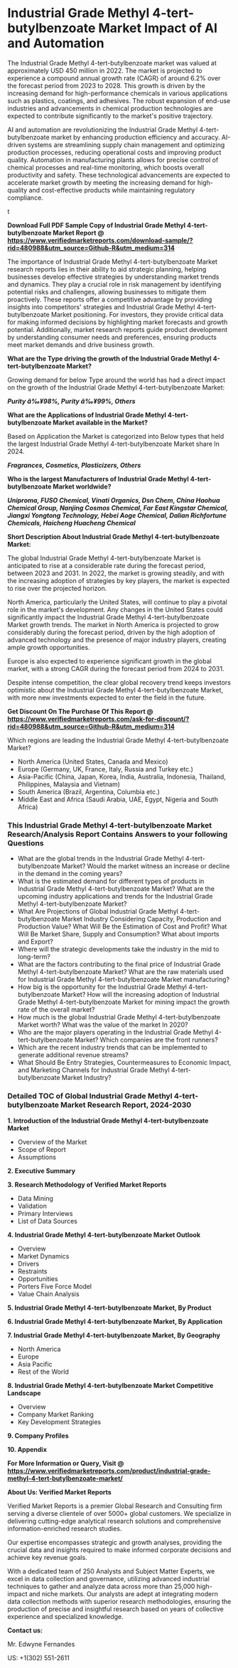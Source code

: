 <meta name="title" content="Global Industrial Grade Methyl 4-tert-butylbenzoate Market Impact of AI and Automation"><meta name="description" content="The Industrial Grade Methyl 4-tert-butylbenzoate market was valued at approximately USD 450 million in 2022. The market is projected to experience a compound annual gr"><meta name="title" content="Industrial Grade Methyl 4-tert-butylbenzoate Market Size, Share, Scope, Trends, Growth, Opportunities, Analysis, Forecast"><h1>Industrial Grade Methyl 4-tert-butylbenzoate Market Impact of AI and Automation</h1><p>The Industrial Grade Methyl 4-tert-butylbenzoate market was valued at approximately USD 450 million in 2022. The market is projected to experience a compound annual growth rate (CAGR) of around 6.2% over the forecast period from 2023 to 2028. This growth is driven by the increasing demand for high-performance chemicals in various applications such as plastics, coatings, and adhesives. The robust expansion of end-use industries and advancements in chemical production technologies are expected to contribute significantly to the market's positive trajectory.</p><p>AI and automation are revolutionizing the Industrial Grade Methyl 4-tert-butylbenzoate market by enhancing production efficiency and accuracy. AI-driven systems are streamlining supply chain management and optimizing production processes, reducing operational costs and improving product quality. Automation in manufacturing plants allows for precise control of chemical processes and real-time monitoring, which boosts overall productivity and safety. These technological advancements are expected to accelerate market growth by meeting the increasing demand for high-quality and cost-effective products while maintaining regulatory compliance.</p>t</p><p id="" class=""><strong>Download Full PDF Sample Copy of Industrial Grade Methyl 4-tert-butylbenzoate Market Report @ <a href="https://www.verifiedmarketreports.com/download-sample/?rid=480988&utm_source=Github-R&utm_medium=314" target="_blank">https://www.verifiedmarketreports.com/download-sample/?rid=480988&utm_source=Github-R&utm_medium=314</a></strong></p><p>The importance of&nbsp;Industrial Grade Methyl 4-tert-butylbenzoate Market research reports lies in their ability to aid strategic planning, helping businesses develop effective strategies by understanding market trends and dynamics. They play a crucial role in risk management by identifying potential risks and challenges, allowing businesses to mitigate them proactively. These reports offer a competitive advantage by providing insights into competitors' strategies and Industrial Grade Methyl 4-tert-butylbenzoate Market positioning. For investors, they provide critical data for making informed decisions by highlighting market forecasts and growth potential. Additionally, market research reports guide product development by understanding consumer needs and preferences, ensuring products meet market demands and drive business growth.</p><p><strong>What are the&nbsp;Type driving the growth of the Industrial Grade Methyl 4-tert-butylbenzoate Market?</strong></p><p id="" class="">Growing demand for below Type around the world has had a direct impact on the growth of the Industrial Grade Methyl 4-tert-butylbenzoate Market:</p><em><strong>Purity â‰¥98%, Purity â‰¥99%, Others</strong></em></p><strong>What are the&nbsp;Applications&nbsp;of Industrial Grade Methyl 4-tert-butylbenzoate Market available in the Market?</strong></p><p id="" class="">Based on Application the Market is categorized into Below types that held the largest Industrial Grade Methyl 4-tert-butylbenzoate Market share In 2024.</p><em><strong>Fragrances, Cosmetics, Plasticizers, Others</strong></em></p><strong>Who is the largest Manufacturers of Industrial Grade Methyl 4-tert-butylbenzoate Market worldwide?</strong></p><p><em><strong>Uniproma, FUSO Chemical, Vinati Organics, Dsn Chem, China Haohua Chemical Group, Nanjing Cosmos Chemical, Far East Kingstar Chemical, Jiangxi Yongtong Technology, Hebei Aoge Chemical, Dalian Richfortune Chemicals, Haicheng Huacheng Chemical</strong></em></p><p id="" class=""><strong>Short Description About Industrial Grade Methyl 4-tert-butylbenzoate Market:</strong></p><p>The global Industrial Grade Methyl 4-tert-butylbenzoate Market is anticipated to rise at a considerable rate during the forecast period, between 2023 and 2031. In 2022, the market is growing steadily, and with the increasing adoption of strategies by key players, the market is expected to rise over the projected horizon.</p><p>North America, particularly the United States, will continue to play a pivotal role in the market's development. Any changes in the United States could significantly impact the Industrial Grade Methyl 4-tert-butylbenzoate Market growth trends. The market in North America is projected to grow considerably during the forecast period, driven by the high adoption of advanced technology and the presence of major industry players, creating ample growth opportunities.</p><p>Europe is also expected to experience significant growth in the global market, with a strong CAGR during the forecast period from 2024 to 2031.</p><p>Despite intense competition, the clear global recovery trend keeps investors optimistic about the Industrial Grade Methyl 4-tert-butylbenzoate Market, with more new investments expected to enter the field in the future.</p><p id="" class=""><strong>Get Discount On The Purchase Of This Report @ <a href="https://www.verifiedmarketreports.com/ask-for-discount/?rid=480988&utm_source=Github-R&utm_medium=314" target="_blank">https://www.verifiedmarketreports.com/ask-for-discount/?rid=480988&utm_source=Github-R&utm_medium=314</a></strong></p>Which regions are leading the Industrial Grade Methyl 4-tert-butylbenzoate Market?</p><ul><li>North America (United States, Canada and Mexico)</li><li>Europe (Germany, UK, France, Italy, Russia and Turkey etc.)</li><li>Asia-Pacific (China, Japan, Korea, India, Australia, Indonesia, Thailand, Philippines, Malaysia and Vietnam)</li><li>South America (Brazil, Argentina, Columbia etc.)</li><li>Middle East and Africa (Saudi Arabia, UAE, Egypt, Nigeria and South Africa)</li></ul><h3 id="" class="">This Industrial Grade Methyl 4-tert-butylbenzoate Market Research/Analysis Report Contains Answers to your following Questions</h3><ul><li>What are the global trends in the Industrial Grade Methyl 4-tert-butylbenzoate Market? Would the market witness an increase or decline in the demand in the coming years?</li><li>What is the estimated demand for different types of products in Industrial Grade Methyl 4-tert-butylbenzoate Market? What are the upcoming industry applications and trends for the Industrial Grade Methyl 4-tert-butylbenzoate Market?</li><li>What Are Projections of Global Industrial Grade Methyl 4-tert-butylbenzoate Market Industry Considering Capacity, Production and Production Value? What Will Be the Estimation of Cost and Profit? What Will Be Market Share, Supply and Consumption? What about imports and Export?</li><li>Where will the strategic developments take the industry in the mid to long-term?</li><li>What are the factors contributing to the final price of Industrial Grade Methyl 4-tert-butylbenzoate Market? What are the raw materials used for Industrial Grade Methyl 4-tert-butylbenzoate Market manufacturing?</li><li>How big is the opportunity for the Industrial Grade Methyl 4-tert-butylbenzoate Market? How will the increasing adoption of Industrial Grade Methyl 4-tert-butylbenzoate Market for mining impact the growth rate of the overall market?</li><li>How much is the global Industrial Grade Methyl 4-tert-butylbenzoate Market worth? What was the value of the market In 2020?</li><li>Who are the major players operating in the Industrial Grade Methyl 4-tert-butylbenzoate Market? Which companies are the front runners?</li><li>Which are the recent industry trends that can be implemented to generate additional revenue streams?</li><li>What Should Be Entry Strategies, Countermeasures to Economic Impact, and Marketing Channels for Industrial Grade Methyl 4-tert-butylbenzoate Market Industry?</li></ul><h3 id="" class="">Detailed TOC of Global Industrial Grade Methyl 4-tert-butylbenzoate Market Research Report, 2024-2030</h3><p id="" class=""><strong>1. Introduction of the Industrial Grade Methyl 4-tert-butylbenzoate Market</strong></p><ul><li>Overview of the Market</li><li>Scope of Report</li><li>Assumptions</li></ul><p id="" class=""><strong>2. Executive Summary</strong></p><p id="" class=""><strong>3. Research Methodology of Verified Market Reports</strong></p><ul><li>Data Mining</li><li>Validation</li><li>Primary Interviews</li><li>List of Data Sources</li></ul><p id="" class=""><strong>4. Industrial Grade Methyl 4-tert-butylbenzoate Market Outlook</strong></p><ul><li>Overview</li><li>Market Dynamics</li><li>Drivers</li><li>Restraints</li><li>Opportunities</li><li>Porters Five Force Model</li><li>Value Chain Analysis</li></ul><p id="" class=""><strong>5. Industrial Grade Methyl 4-tert-butylbenzoate Market, By Product</strong></p><p id="" class=""><strong>6. Industrial Grade Methyl 4-tert-butylbenzoate Market, By Application</strong></p><p id="" class=""><strong>7. Industrial Grade Methyl 4-tert-butylbenzoate Market, By Geography</strong></p><ul><li>North America</li><li>Europe</li><li>Asia Pacific</li><li>Rest of the World</li></ul><p id="" class=""><strong>8. Industrial Grade Methyl 4-tert-butylbenzoate Market Competitive Landscape</strong></p><ul><li>Overview</li><li>Company Market Ranking</li><li>Key Development Strategies</li></ul><p id="" class=""><strong>9. Company Profiles</strong></p><p id="" class=""><strong>10. Appendix</strong></p><p id="" class=""><strong>For More Information or Query, Visit @ <a href="https://www.verifiedmarketreports.com/product/industrial-grade-methyl-4-tert-butylbenzoate-market/" target="_blank">https://www.verifiedmarketreports.com/product/industrial-grade-methyl-4-tert-butylbenzoate-market/</a></strong></p><p id="" class=""><strong>About Us: Verified Market Reports</strong></p><p id="" class="">Verified Market Reports is a premier Global Research and Consulting firm serving a diverse clientele of over 5000+ global customers. We specialize in delivering cutting-edge analytical research solutions and comprehensive information-enriched research studies.</p><p id="" class="">Our expertise encompasses strategic and growth analyses, providing the crucial data and insights required to make informed corporate decisions and achieve key revenue goals.</p><p id="" class="">With a dedicated team of 250 Analysts and Subject Matter Experts, we excel in data collection and governance, utilizing advanced industrial techniques to gather and analyze data across more than 25,000 high-impact and niche markets. Our analysts are adept at integrating modern data collection methods with superior research methodologies, ensuring the production of precise and insightful research based on years of collective experience and specialized knowledge.</p><p id="" class=""><strong>Contact us:</strong></p><p id="" class="">Mr. Edwyne Fernandes</p><p id="" class="">US: +1(302) 551-2611</p>